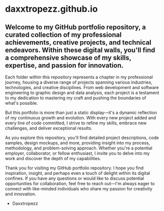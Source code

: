 # daxxtropezz.github.io

## Welcome to my GitHub portfolio repository, a curated collection of my professional achievements, creative projects, and technical endeavors. Within these digital walls, you'll find a comprehensive showcase of my skills, expertise, and passion for innovation.

Each folder within this repository represents a chapter in my professional journey, housing a diverse range of projects spanning various industries, technologies, and creative disciplines. From web development and software engineering to graphic design and data analysis, each project is a testament to my dedication to mastering my craft and pushing the boundaries of what's possible.

But this portfolio is more than just a static display—it's a dynamic reflection of my continuous growth and evolution. With every new project added and every line of code committed, I strive to refine my skills, embrace new challenges, and deliver exceptional results.

As you explore this repository, you'll find detailed project descriptions, code samples, design mockups, and more, providing insight into my process, methodology, and problem-solving approach. Whether you're a potential employer, collaborator, or fellow enthusiast, I invite you to delve into my work and discover the depth of my capabilities.

Thank you for visiting my GitHub portfolio repository. I hope you find inspiration, insight, and perhaps even a touch of delight within its digital confines. If you have any questions or would like to discuss potential opportunities for collaboration, feel free to reach out—I'm always eager to connect with like-minded individuals who share my passion for creativity and innovation.

- Daxxtropezz
